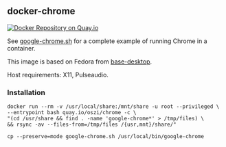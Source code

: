 ## docker-chrome

[![Docker Repository on Quay.io](https://quay.io/repository/oszi/chrome/status "Docker Repository on Quay.io")](https://quay.io/repository/oszi/chrome)

See [google-chrome.sh](google-chrome.sh) for a complete example of running Chrome in a container.

This image is based on Fedora from [base-desktop](/_desktop/base-desktop).

Host requirements: X11, Pulseaudio.

### Installation

```
docker run --rm -v /usr/local/share:/mnt/share -u root --privileged \
--entrypoint bash quay.io/oszi/chrome -c \
"(cd /usr/share && find . -name 'google-chrome*' > /tmp/files) \
&& rsync -av --files-from=/tmp/files /{usr,mnt}/share/"
```
```
cp --preserve=mode google-chrome.sh /usr/local/bin/google-chrome
```
